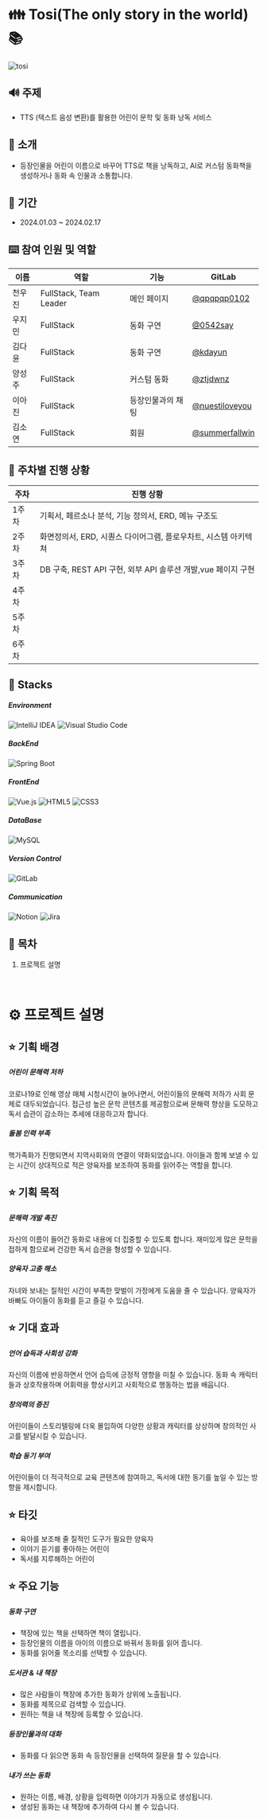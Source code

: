 # 👪 Tosi(The only story in the world) :books:
![tosi](/uploads/250f8a2563c1215cc494f3ea1f9f468b/tosi.png)

## :loud_sound: 주제

- TTS (텍스트 음성 변환)를 활용한 어린이 문학 및 동화 낭독 서비스

## :sparkling_heart: 소개

- 등장인물을 어린이 이름으로 바꾸어 TTS로 책을 낭독하고, AI로 커스텀 동화책을 생성하거나 동화 속 인물과 소통합니다.

## :date: 기간

- 2024.01.03 ~ 2024.02.17

## :keyboard: 참여 인원 및 역할

| 이름   | 역할                  | 기능   | GitLab                                             |
| ------ | --------------------- |-------|------------------------------------------------ |
| 천우진 | FullStack, Team Leader              | 메인 페이지  | [@qpqpqp0102](https://lab.ssafy.com/qpqpqp0102) |
| 우지민 | FullStack              | 동화 구연  | [@0542say](https://lab.ssafy.com/0542say)        |
| 김다윤 | FullStack               | 동화 구연  | [@kdayun](https://lab.ssafy.com/kdayun)      |
| 양성주 | FullStack              | 커스텀 동화  | [@ztjdwnz](https://lab.ssafy.com/ztjdwnz)           |
| 이아진 | FullStack              | 등장인물과의 채팅  | [@nuestiloveyou](https://lab.ssafy.com/nuestiloveyou) |
| 김소연 | FullStack                | 회원   | [@summerfallwin](https://lab.ssafy.com/summerfallwin)       |

## :runner: 주차별 진행 상황

| 주차   | 진행 상황              |  
| ------ | ---------------------|
| 1주차 | 기획서, 페르소나 분석, 기능 정의서, ERD, 메뉴 구조도  |
| 2주차 | 화면정의서, ERD, 시퀀스 다이어그램, 플로우차트, 시스템 아키텍쳐              | 동화 구연  | 
| 3주차 | DB 구축, REST API 구현, 외부 API 솔루션 개발,vue 페이지 구현               | 동화 구연  | 
| 4주차 |               | 커스텀 동화  | 
| 5주차 |               | 등장인물과의 채팅  | 
| 6주차 |               | 회원   |       

## :deciduous_tree: Stacks

##### Environment
![IntelliJ IDEA](https://img.shields.io/badge/IntelliJ%20IDEA-000000.svg?style=for-the-badge&logo=intellij-idea&logoColor=white)
![Visual Studio Code](https://img.shields.io/badge/Visual%20Studio%20Code-007ACC?style=for-the-badge&logo=Visual%20Studio%20Code&logoColor=white)  

##### BackEnd
![Spring Boot](https://img.shields.io/badge/spring%20boot-%236DB33F.svg?style=for-the-badge&logo=spring&logoColor=white)

##### FrontEnd
![Vue.js](https://img.shields.io/badge/vue.js-%2335495e.svg?style=for-the-badge&logo=vuedotjs&logoColor=%234FC08D)
![HTML5](https://img.shields.io/badge/html5-%23E34F26.svg?style=for-the-badge&logo=html5&logoColor=white)
![CSS3](https://img.shields.io/badge/css3-%231572B6.svg?style=for-the-badge&logo=css3&logoColor=white)

##### DataBase
![MySQL](https://img.shields.io/badge/mysql-%2300f.svg?style=for-the-badge&logo=mysql&logoColor=white)

##### Version Control
![GitLab](https://img.shields.io/badge/gitlab-%23181717.svg?style=for-the-badge&logo=gitlab&logoColor=white)

##### Communication
![Notion](https://img.shields.io/badge/Notion-000000?style=for-the-badge&logo=Notion&logoColor=white)
![Jira](https://img.shields.io/badge/jira-%230A0FFF.svg?style=for-the-badge&logo=jira&logoColor=white)

## 💎 목차

1. 프로젝트 설명

<br />

# ⚙︎ 프로젝트 설명

## ⭐️ 기획 배경

##### 어린이 문해력 저하  
코로나19로 인해 영상 매체 시청시간이 늘어나면서, 어린이들의 문해력 저하가 사회 문제로 대두되었습니다. 접근성 높은 문학 콘텐츠를 제공함으로써 문해력 향상을 도모하고 독서 습관이 감소하는 추세에 대응하고자 합니다.

##### 돌봄 인력 부족
핵가족화가 진행되면서 지역사회와의 연결이 약화되었습니다. 아이들과 함께 보낼 수 있는 시간이 상대적으로 적은 양육자를 보조하여 동화를 읽어주는 역할을 합니다.

## ⭐️ 기획 목적

##### 문해력 개발 촉진
자신의 이름이 들어간 동화로 내용에 더 집중할 수 있도록 합니다. 재미있게 많은 문학을 접하게 함으로써 건강한 독서 습관을 형성할 수 있습니다. 

##### 양육자 고충 해소
자녀와 보내는 질적인 시간이 부족한 맞벌이 가정에게 도움을 줄 수 있습니다. 양육자가 바빠도 아이들이 동화를 듣고 즐길 수 있습니다.

## ⭐️ 기대 효과	

##### 언어 습득과 사회성 강화
자신의 이름에 반응하면서 언어 습득에 긍정적 영향을 미칠 수 있습니다. 동화 속 캐릭터들과 상호작용하며 어휘력을 향상시키고 사회적으로 행동하는 법을 배웁니다.

##### 창의력의 증진 
어린이들이 스토리텔링에 더욱 몰입하여 다양한 상황과 캐릭터를 상상하며 창의적인 사고를 발달시킬 수 있습니다.

##### 학습 동기 부여
어린이들이 더 적극적으로 교육 콘텐츠에 참여하고, 독서에 대한 동기를 높일 수 있는 방향을 제시합니다.

## ⭐️ 타깃

- 육아를 보조해 줄 질적인 도구가 필요한 양육자
- 이야기 듣기를 좋아하는 어린이
- 독서를 지루해하는 어린이

## ⭐️ 주요 기능
##### 동화 구연
- 책장에 있는 책을 선택하면 책이 열립니다.
- 등장인물의 이름을 아이의 이름으로 바꿔서 동화를 읽어 줍니다.
- 동화를 읽어줄 목소리를 선택할 수 있습니다.
##### 도서관 & 내 책장
- 많은 사람들이 책장에 추가한 동화가 상위에 노출됩니다.
- 동화를 제목으로 검색할 수 있습니다.
- 원하는 책을 내 책장에 등록할 수 있습니다.
##### 등장인물과의 대화
- 동화를 다 읽으면 동화 속 등장인물을 선택하여 질문을 할 수 있습니다.
##### 내가 쓰는 동화
- 원하는 이름, 배경, 상황을 입력하면 이야기가 자동으로 생성됩니다.
- 생성된 동화는 내 책장에 추가하여 다시 볼 수 있습니다.





     





